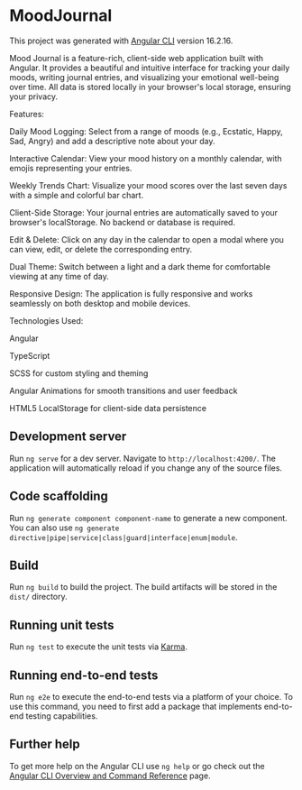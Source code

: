 # MoodJournal
This project was generated with [Angular CLI](https://github.com/angular/angular-cli) version 16.2.16.

Mood Journal is a feature-rich, client-side web application built with Angular. It provides a beautiful and intuitive interface for tracking your daily moods, writing journal entries, and visualizing your emotional well-being over time. All data is stored locally in your browser's local storage, ensuring your privacy.

Features:

Daily Mood Logging: Select from a range of moods (e.g., Ecstatic, Happy, Sad, Angry) and add a descriptive note about your day.

Interactive Calendar: View your mood history on a monthly calendar, with emojis representing your entries.

Weekly Trends Chart: Visualize your mood scores over the last seven days with a simple and colorful bar chart.

Client-Side Storage: Your journal entries are automatically saved to your browser's localStorage. No backend or database is required.

Edit & Delete: Click on any day in the calendar to open a modal where you can view, edit, or delete the corresponding entry.

Dual Theme: Switch between a light and a dark theme for comfortable viewing at any time of day.

Responsive Design: The application is fully responsive and works seamlessly on both desktop and mobile devices.


Technologies Used:

Angular

TypeScript

SCSS for custom styling and theming

Angular Animations for smooth transitions and user feedback

HTML5 LocalStorage for client-side data persistence


## Development server

Run `ng serve` for a dev server. Navigate to `http://localhost:4200/`. The application will automatically reload if you change any of the source files.

## Code scaffolding

Run `ng generate component component-name` to generate a new component. You can also use `ng generate directive|pipe|service|class|guard|interface|enum|module`.

## Build

Run `ng build` to build the project. The build artifacts will be stored in the `dist/` directory.

## Running unit tests

Run `ng test` to execute the unit tests via [Karma](https://karma-runner.github.io).

## Running end-to-end tests

Run `ng e2e` to execute the end-to-end tests via a platform of your choice. To use this command, you need to first add a package that implements end-to-end testing capabilities.

## Further help

To get more help on the Angular CLI use `ng help` or go check out the [Angular CLI Overview and Command Reference](https://angular.io/cli) page.
